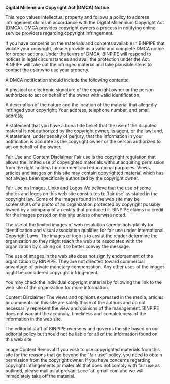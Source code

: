 
**Digital Millennium Copyright Act (DMCA) Notice**

This repo values intellectual property and follows a policy to address infringement claims in accordance with the Digital Millennium Copyright Act (DMCA). DMCA provides copyright owners a process in notifying online service providers regarding copyright infringement.

If you have concerns on the materials and contents available in BINPIPE that violate your copyright, please provide us a valid and complete DMCA notice for proper actions. Under the terms of DMCA, BINPIPE will respond to notices in legal circumstances and avail the protection under the Act. BINPIPE will take out the infringed material and take plausible steps to contact the user who use your property.


A DMCA notification should include the following contents:


A physical or electronic signature of the copyright owner or the person authorized to act on behalf of the owner with valid identification;

A description of the nature and the location of the material that allegedly infringed your copyright;
Your address, telephone number, and email address;

A statement that you have a bona fide belief that the use of the disputed material is not authorized by the copyright owner, its agent, or the law; and,
A statement, under penalty of perjury, that the information in your notification is accurate as the copyright owner or the person authorized to act on behalf of the owner.

 

Fair Use and Content Disclaimer
Fair use is the copyright regulation that allows the limited use of copyrighted materials without acquiring permission from the right holders for comment and educational purposes. Views, articles and images on this site may contain copyrighted material which has not always been specifically authorized by the copyright owner.

Fair Use on Images, Links and Logos
We believe that the use of some photos and logos on this web site constitutes to ‘fair use’ as stated in the copyright law. Some of the images found in the web site may be screenshots of a photo of an organization protected by copyright possibly owned by a company of an entity that produced it. BINPIPE claims no credit for the images posted on this site unless otherwise noted.

The use of the limited images of web resolution screenshots plainly for identification and visual association qualifies for fair use under International Copyright Laws. The images or logo is to assist the reader determine the organization so they might reach the web site associated with the organization by clicking on it to better convey the message.

The use of images in the web site does not signify endorsement of the organization by BINPIPE. They are not directed toward commercial advantage of private monetary compensation. Any other uses of the images might be considered copyright infringement.

You may check the individual copyright material by following the link to the web site of the organization for more information.
 

Content Disclaimer
The views and opinions expressed in the media, articles or comments on this site are solely those of the authors and do not necessarily represent the view and opinions of the management. BINPIPE does not warrant the accuracy, timeliness and completeness of the information in the web site.


The editorial staff of BINPIPE oversees and governs the site based on our editorial policy but should not be liable for all of the information found on this web site.

Image Content Removal
If you wish to use copyrighted materials from this site for the reasons that go beyond the “fair use” policy, you need to obtain permission from the copyright owner. If you have concerns regarding copyright infringements or materials that does not comply with fair use as outlined, please mail us at prasanjit.cce 'at' gmail.com and we will immediately take off the material.
